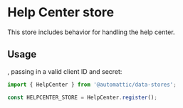 # Help Center store

This store includes behavior for handling the help center.

## Usage

, passing in a valid client ID and secret:

```js
import { HelpCenter } from '@automattic/data-stores';

const HELPCENTER_STORE = HelpCenter.register();
```
